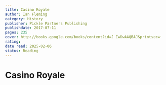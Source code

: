 ```yaml
---
title: Casino Royale
author: Ian Fleming
category: History
publisher: Pickle Partners Publishing
publishdate: 2017-07-11
pages: 235
cover: http://books.google.com/books/content?id=J_IwDwAAQBAJ&printsec=frontcover&img=1&zoom=1&source=gbs_api
rating: 
date read: 2025-02-06
status: Reading
---
```

# Casino Royale